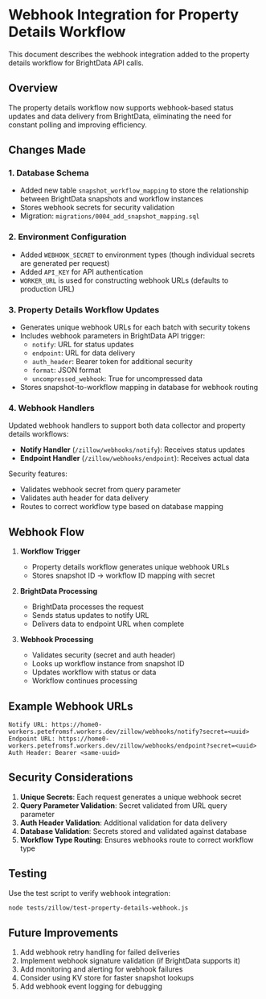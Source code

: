 # Webhook Integration for Property Details Workflow

This document describes the webhook integration added to the property details workflow for BrightData API calls.

## Overview

The property details workflow now supports webhook-based status updates and data delivery from BrightData, eliminating the need for constant polling and improving efficiency.

## Changes Made

### 1. Database Schema
- Added new table `snapshot_workflow_mapping` to store the relationship between BrightData snapshots and workflow instances
- Stores webhook secrets for security validation
- Migration: `migrations/0004_add_snapshot_mapping.sql`

### 2. Environment Configuration
- Added `WEBHOOK_SECRET` to environment types (though individual secrets are generated per request)
- Added `API_KEY` for API authentication
- `WORKER_URL` is used for constructing webhook URLs (defaults to production URL)

### 3. Property Details Workflow Updates
- Generates unique webhook URLs for each batch with security tokens
- Includes webhook parameters in BrightData API trigger:
  - `notify`: URL for status updates
  - `endpoint`: URL for data delivery
  - `auth_header`: Bearer token for additional security
  - `format`: JSON format
  - `uncompressed_webhook`: True for uncompressed data
- Stores snapshot-to-workflow mapping in database for webhook routing

### 4. Webhook Handlers
Updated webhook handlers to support both data collector and property details workflows:
- **Notify Handler** (`/zillow/webhooks/notify`): Receives status updates
- **Endpoint Handler** (`/zillow/webhooks/endpoint`): Receives actual data

Security features:
- Validates webhook secret from query parameter
- Validates auth header for data delivery
- Routes to correct workflow type based on database mapping

## Webhook Flow

1. **Workflow Trigger**
   - Property details workflow generates unique webhook URLs
   - Stores snapshot ID → workflow ID mapping with secret

2. **BrightData Processing**
   - BrightData processes the request
   - Sends status updates to notify URL
   - Delivers data to endpoint URL when complete

3. **Webhook Processing**
   - Validates security (secret and auth header)
   - Looks up workflow instance from snapshot ID
   - Updates workflow with status or data
   - Workflow continues processing

## Example Webhook URLs

```
Notify URL: https://home0-workers.petefromsf.workers.dev/zillow/webhooks/notify?secret=<uuid>
Endpoint URL: https://home0-workers.petefromsf.workers.dev/zillow/webhooks/endpoint?secret=<uuid>
Auth Header: Bearer <same-uuid>
```

## Security Considerations

1. **Unique Secrets**: Each request generates a unique webhook secret
2. **Query Parameter Validation**: Secret validated from URL query parameter
3. **Auth Header Validation**: Additional validation for data delivery
4. **Database Validation**: Secrets stored and validated against database
5. **Workflow Type Routing**: Ensures webhooks route to correct workflow type

## Testing

Use the test script to verify webhook integration:
```bash
node tests/zillow/test-property-details-webhook.js
```

## Future Improvements

1. Add webhook retry handling for failed deliveries
2. Implement webhook signature validation (if BrightData supports it)
3. Add monitoring and alerting for webhook failures
4. Consider using KV store for faster snapshot lookups
5. Add webhook event logging for debugging